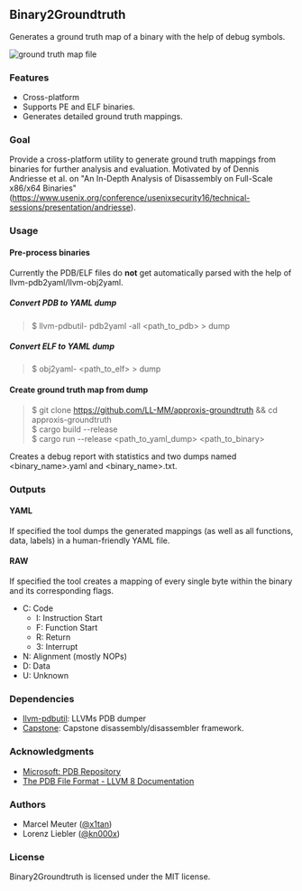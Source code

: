 ## Binary2Groundtruth

Generates a ground truth map of a binary with the help of debug symbols.


![ground truth map file](https://i.ibb.co/Wxzsv20/groundtruth-comp.png)



### Features

- Cross-platform
- Supports PE and ELF binaries.
- Generates detailed ground truth mappings.

### Goal

Provide a cross-platform utility to generate ground truth mappings from binaries for further analysis and evaluation. Motivated by of Dennis Andriesse et al. on "An In-Depth Analysis of Disassembly on Full-Scale x86/x64 Binaries"(https://www.usenix.org/conference/usenixsecurity16/technical-sessions/presentation/andriesse).

### Usage

#### Pre-process binaries

Currently the PDB/ELF files do **not** get automatically parsed with the help of llvm-pdb2yaml/llvm-obj2yaml.

##### Convert PDB to YAML dump

> $ llvm-pdbutil-<version> pdb2yaml -all <path_to_pdb>  > dump

##### Convert ELF to YAML dump
> $ obj2yaml-<version> <path_to_elf>  > dump

#### Create ground truth map from dump

> $ git clone https://github.com/LL-MM/approxis-groundtruth && cd approxis-groundtruth  
> $ cargo build --release  
> $ cargo run --release <path_to_yaml_dump> <path_to_binary>

Creates a debug report with statistics and two dumps named <binary_name>.yaml and <binary_name>.txt.

### Outputs

#### YAML

If specified the tool dumps the generated mappings (as well as all functions, data, labels) in a human-friendly YAML file.

#### RAW

If specified the tool creates a mapping of every single byte within the binary and its corresponding
flags.

- C: Code
  - I: Instruction Start
  - F: Function Start
  - R: Return
  - 3: Interrupt
- N: Alignment (mostly NOPs)
- D: Data
- U: Unknown

### Dependencies

- [llvm-pdbutil](https://github.com/llvm-mirror/llvm/tree/master/tools/llvm-pdbutil): LLVMs PDB dumper
- [Capstone](https://github.com/aquynh/capstone): Capstone disassembly/disassembler framework.

### Acknowledgments

- [Microsoft: PDB Repository](https://github.com/Microsoft/microsoft-pdb)
- [The PDB File Format - LLVM 8 Documentation](https://llvm.org/docs/PDB/index.html)

### Authors

- Marcel Meuter ([@x1tan](https://twitter.com/x1tan))
- Lorenz Liebler ([@kn000x](https://twitter.com/kn000x))

### License

Binary2Groundtruth is licensed under the MIT license.
